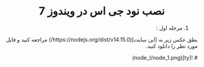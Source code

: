 <div dir="rtl">
<h1 align="center">نصب نود جی اس  در ویندوز 7</h1>

1. مرحله اول :
<p>بطق عکس زیر به [این سایت](https://nodejs.org/dist/v14.15.0/) مراجعه کنید و فایل مورد نظر را دانلود کنید.</p>
# ![ty](node_l/node_1.png)

</div>